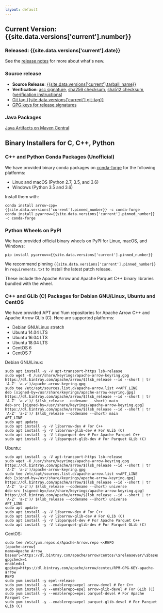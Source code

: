```yaml
---
layout: default
---
```

<!--
{% comment %}
Licensed to the Apache Software Foundation (ASF) under one or more
contributor license agreements.  See the NOTICE file distributed with
this work for additional information regarding copyright ownership.
The ASF licenses this file to you under the Apache License, Version 2.0
(the "License"); you may not use this file except in compliance with
the License.  You may obtain a copy of the License at

http://www.apache.org/licenses/LICENSE-2.0

Unless required by applicable law or agreed to in writing, software
distributed under the License is distributed on an "AS IS" BASIS,
WITHOUT WARRANTIES OR CONDITIONS OF ANY KIND, either express or implied.
See the License for the specific language governing permissions and
limitations under the License.
{% endcomment %}
-->

## Current Version: {{site.data.versions['current'].number}}

### Released: {{site.data.versions['current'].date}}

See the [release notes][10] for more about what's new.

### Source release

* **Source Release**: [{{site.data.versions['current'].tarball_name}}][6]
* **Verification**: [asc signature][13], [sha256 checksum][14], [sha512 checksum][15], ([verification instructions][12])
* [Git tag {{site.data.versions['current'].git-tag}}][2]
* [GPG keys for release signatures][11]

### Java Packages

[Java Artifacts on Maven Central][4]

## Binary Installers for C, C++, Python

### C++ and Python Conda Packages (Unofficial)

We have provided binary conda packages on [conda-forge][5] for the following
platforms:

* Linux and macOS (Python 2.7, 3.5, and 3.6)
* Windows (Python 3.5 and 3.6)

Install them with:


```shell
conda install arrow-cpp={{site.data.versions['current'].pinned_number}} -c conda-forge
conda install pyarrow={{site.data.versions['current'].pinned_number}} -c conda-forge
```

### Python Wheels on PyPI

We have provided official binary wheels on PyPI for Linux, macOS, and Windows:

```shell
pip install pyarrow=={{site.data.versions['current'].pinned_number}}
```

We recommend pinning `{{site.data.versions['current'].pinned_number}}`
in `requirements.txt` to install the latest patch release.

These include the Apache Arrow and Apache Parquet C++ binary libraries bundled
with the wheel.

### C++ and GLib (C) Packages for Debian GNU/Linux, Ubuntu and CentOS

We have provided APT and Yum repositories for Apache Arrow C++ and
Apache Arrow GLib (C). Here are supported platforms:

* Debian GNU/Linux stretch
* Ubuntu 14.04 LTS
* Ubuntu 16.04 LTS
* Ubuntu 18.04 LTS
* CentOS 6
* CentOS 7

Debian GNU/Linux:

```shell
sudo apt install -y -V apt-transport-https lsb-release
sudo wget -O /usr/share/keyrings/apache-arrow-keyring.gpg https://dl.bintray.com/apache/arrow/$(lsb_release --id --short | tr 'A-Z' 'a-z')/apache-arrow-keyring.gpg
sudo tee /etc/apt/sources.list.d/apache-arrow.list <<APT_LINE
deb [signed-by=/usr/share/keyrings/apache-arrow-keyring.gpg] https://dl.bintray.com/apache/arrow/$(lsb_release --id --short | tr 'A-Z' 'a-z')/ $(lsb_release --codename --short) main
deb-src [signed-by=/usr/share/keyrings/apache-arrow-keyring.gpg] https://dl.bintray.com/apache/arrow/$(lsb_release --id --short | tr 'A-Z' 'a-z')/ $(lsb_release --codename --short) main
APT_LINE
sudo apt update
sudo apt install -y -V libarrow-dev # For C++
sudo apt install -y -V libarrow-glib-dev # For GLib (C)
sudo apt install -y -V libparquet-dev # For Apache Parquet C++
sudo apt install -y -V libparquet-glib-dev # For Parquet GLib (C)
```

Ubuntu:

```shell
sudo apt install -y -V apt-transport-https lsb-release
sudo wget -O /usr/share/keyrings/apache-arrow-keyring.gpg https://dl.bintray.com/apache/arrow/$(lsb_release --id --short | tr 'A-Z' 'a-z')/apache-arrow-keyring.gpg
sudo tee /etc/apt/sources.list.d/apache-arrow.list <<APT_LINE
deb [signed-by=/usr/share/keyrings/apache-arrow-keyring.gpg] https://dl.bintray.com/apache/arrow/$(lsb_release --id --short | tr 'A-Z' 'a-z')/ $(lsb_release --codename --short) universe
deb-src [signed-by=/usr/share/keyrings/apache-arrow-keyring.gpg] https://dl.bintray.com/apache/arrow/$(lsb_release --id --short | tr 'A-Z' 'a-z')/ $(lsb_release --codename --short) universe
APT_LINE
sudo apt update
sudo apt install -y -V libarrow-dev # For C++
sudo apt install -y -V libarrow-glib-dev # For GLib (C)
sudo apt install -y -V libparquet-dev # For Apache Parquet C++
sudo apt install -y -V libparquet-glib-dev # For Parquet GLib (C)
```

CentOS:

```shell
sudo tee /etc/yum.repos.d/Apache-Arrow.repo <<REPO
[apache-arrow]
name=Apache Arrow
baseurl=https://dl.bintray.com/apache/arrow/centos/\$releasever/\$basearch/
gpgcheck=1
enabled=1
gpgkey=https://dl.bintray.com/apache/arrow/centos/RPM-GPG-KEY-apache-arrow
REPO
sudo yum install -y epel-release
sudo yum install -y --enablerepo=epel arrow-devel # For C++
sudo yum install -y --enablerepo=epel arrow-glib-devel # For GLib (C)
sudo yum install -y --enablerepo=epel parquet-devel # For Apache Parquet C++
sudo yum install -y --enablerepo=epel parquet-glib-devel # For Parquet GLib (C)
```

[1]: {{site.data.versions['current'].mirrors}}
[2]: {{site.data.versions['current'].github-tag-link}}
[4]: {{site.data.versions['current'].java-artifacts}}
[5]: http://conda-forge.github.io
[6]: {{site.data.versions['current'].mirrors-tar}}
[10]: {{site.data.versions['current'].release-notes}}
[11]: http://www.apache.org/dist/arrow/KEYS
[12]: https://www.apache.org/dyn/closer.cgi#verify
[13]: {{site.data.versions['current'].asc}}
[14]: {{site.data.versions['current'].sha256}}
[15]: {{site.data.versions['current'].sha512}}
